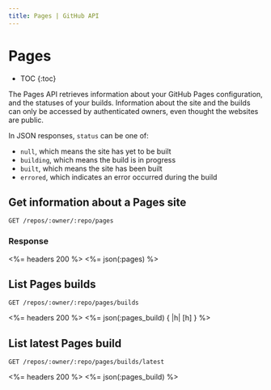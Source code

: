 ```yaml
---
title: Pages | GitHub API
---
```


# Pages

* TOC
{:toc}

The Pages API retrieves information about your GitHub Pages configuration, and
the statuses of your builds. Information about the site and the builds can only be
accessed by authenticated owners, even thought the websites are public.

In JSON responses, `status` can be one of:

* `null`, which means the site has yet to be built
* `building`, which means the build is in progress
* `built`, which means the site has been built
* `errored`, which indicates an error occurred during the build

## Get information about a Pages site

    GET /repos/:owner/:repo/pages

### Response

<%= headers 200 %>
<%= json(:pages) %>

## List Pages builds

    GET /repos/:owner/:repo/pages/builds

<%= headers 200 %>
<%= json(:pages_build) { |h| [h] } %>

## List latest Pages build

    GET /repos/:owner/:repo/pages/builds/latest

<%= headers 200 %>
<%= json(:pages_build) %>
